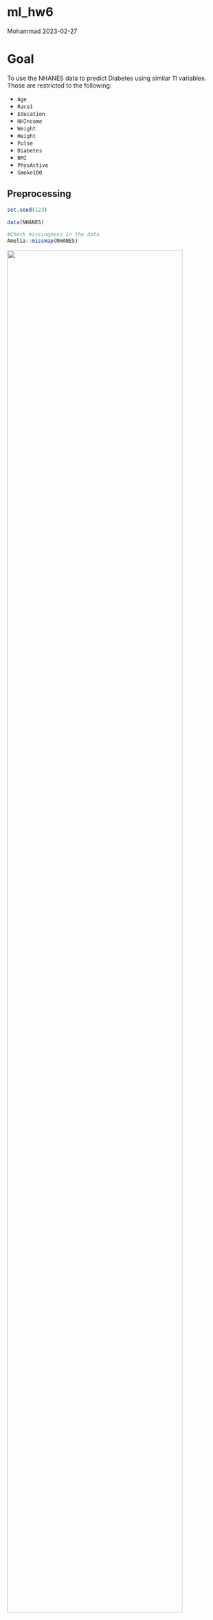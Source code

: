 ml_hw6
================
Mohammad
2023-02-27

# Goal

To use the NHANES data to predict Diabetes using similar 11 variables.
Those are restricted to the following:

- `Age`
- `Race1`
- `Education`
- `HHIncome`
- `Weight`
- `Height`
- `Pulse`
- `Diabetes`
- `BMI`
- `PhysActive`
- `Smoke100`

## Preprocessing

``` r
set.seed(123)

data(NHANES)

#Check missingness in the data
Amelia::missmap(NHANES)
```

<img src="ml_hw6_files/figure-gfm/preprocessing-1.png" width="90%" />

``` r
nhanes <-
    NHANES %>% 
    as_tibble(NHANES) %>% 
    select(Age, Race1, Education, HHIncome, Weight, Height, Pulse, Diabetes, BMI, PhysActive, Smoke100) %>% 
    janitor::clean_names() %>% 
    drop_na()

#Check data structure and balance of the outcome
str(nhanes)
```

    ## tibble [6,356 × 11] (S3: tbl_df/tbl/data.frame)
    ##  $ age        : int [1:6356] 34 34 34 49 45 45 45 66 58 54 ...
    ##  $ race1      : Factor w/ 5 levels "Black","Hispanic",..: 4 4 4 4 4 4 4 4 4 4 ...
    ##  $ education  : Factor w/ 5 levels "8th Grade","9 - 11th Grade",..: 3 3 3 4 5 5 5 4 5 2 ...
    ##  $ hh_income  : Factor w/ 12 levels " 0-4999"," 5000-9999",..: 6 6 6 7 11 11 11 6 12 10 ...
    ##  $ weight     : num [1:6356] 87.4 87.4 87.4 86.7 75.7 75.7 75.7 68 78.4 74.7 ...
    ##  $ height     : num [1:6356] 165 165 165 168 167 ...
    ##  $ pulse      : int [1:6356] 70 70 70 86 62 62 62 60 62 76 ...
    ##  $ diabetes   : Factor w/ 2 levels "No","Yes": 1 1 1 1 1 1 1 1 1 1 ...
    ##  $ bmi        : num [1:6356] 32.2 32.2 32.2 30.6 27.2 ...
    ##  $ phys_active: Factor w/ 2 levels "No","Yes": 1 1 1 1 2 2 2 2 2 2 ...
    ##  $ smoke100   : Factor w/ 2 levels "No","Yes": 2 2 2 2 1 1 1 2 1 1 ...

``` r
summary(nhanes[, "diabetes"])
```

    ##  diabetes  
    ##  No :5697  
    ##  Yes: 659

``` r
#Partition the data
train.index <- 
    nhanes$diabetes %>% 
    createDataPartition(p = 0.7, list = FALSE)

training <- 
    nhanes[train.index, ]

testing <- 
    nhanes[-train.index, ]
```

## Prediction models

To predict diabetes using the 11 features from NHANES, we will use the
following three algorithms to create the models:

### Classification Tree

Best tune for cp = 0.001. Accuracy = 0.7045. age , bmi, and weight are
the highest ranked importance variables

``` r
set.seed(123)

diabetestree <-
    train(diabetes~ . , data = training, method = "rpart", 
          trControl= trainControl(method = "cv", number = 10, sampling = "down"), 
           preProc = c("center", "scale"), tuneGrid = expand.grid(cp = seq(0.001, 0.3, by = 0.01)))

#Get best tune and results 
diabetestree$bestTune
```

    ##      cp
    ## 1 0.001

``` r
diabetestree$results
```

    ##       cp  Accuracy     Kappa AccuracySD    KappaSD
    ## 1  0.001 0.7044851 0.2225926 0.02841200 0.03349895
    ## 2  0.011 0.6692093 0.2027177 0.04085624 0.03930518
    ## 3  0.021 0.6426893 0.1774506 0.04719608 0.04582471
    ## 4  0.031 0.6269443 0.1755479 0.05187012 0.04626204
    ## 5  0.041 0.6090081 0.1640054 0.04768762 0.04897937
    ## 6  0.051 0.5793452 0.1431098 0.03648829 0.02745343
    ## 7  0.061 0.5793452 0.1431098 0.03648829 0.02745343
    ## 8  0.071 0.5793452 0.1431098 0.03648829 0.02745343
    ## 9  0.081 0.5793452 0.1431098 0.03648829 0.02745343
    ## 10 0.091 0.5793452 0.1431098 0.03648829 0.02745343
    ## 11 0.101 0.5793452 0.1431098 0.03648829 0.02745343
    ## 12 0.111 0.5793452 0.1431098 0.03648829 0.02745343
    ## 13 0.121 0.5793452 0.1431098 0.03648829 0.02745343
    ## 14 0.131 0.5793452 0.1431098 0.03648829 0.02745343
    ## 15 0.141 0.5793452 0.1431098 0.03648829 0.02745343
    ## 16 0.151 0.5793452 0.1431098 0.03648829 0.02745343
    ## 17 0.161 0.5793452 0.1431098 0.03648829 0.02745343
    ## 18 0.171 0.5793452 0.1431098 0.03648829 0.02745343
    ## 19 0.181 0.5793452 0.1431098 0.03648829 0.02745343
    ## 20 0.191 0.5793452 0.1431098 0.03648829 0.02745343
    ## 21 0.201 0.5793452 0.1431098 0.03648829 0.02745343
    ## 22 0.211 0.5793452 0.1431098 0.03648829 0.02745343
    ## 23 0.221 0.5793452 0.1431098 0.03648829 0.02745343
    ## 24 0.231 0.5793452 0.1431098 0.03648829 0.02745343
    ## 25 0.241 0.5793452 0.1431098 0.03648829 0.02745343
    ## 26 0.251 0.5793452 0.1431098 0.03648829 0.02745343
    ## 27 0.261 0.5793452 0.1431098 0.03648829 0.02745343
    ## 28 0.271 0.5793452 0.1431098 0.03648829 0.02745343
    ## 29 0.281 0.5793452 0.1431098 0.03648829 0.02745343
    ## 30 0.291 0.5793452 0.1431098 0.03648829 0.02745343

``` r
#Plot the tree
rpart.plot(diabetestree$finalModel)
```

<img src="ml_hw6_files/figure-gfm/classtree-1.png" width="90%" />

``` r
#Variable importance
varImp(diabetestree)
```

    ## rpart variable importance
    ## 
    ##   only 20 most important variables shown (out of 35)
    ## 
    ##                         Overall
    ## age                    100.0000
    ## bmi                     69.7194
    ## weight                  49.7904
    ## height                  29.0285
    ## pulse                   28.3578
    ## educationCollege Grad   22.7297
    ## phys_activeYes          11.6649
    ## hh_incomemore 99999     11.2164
    ## race1White               4.5234
    ## smoke100Yes              4.4698
    ## hh_income45000-54999     4.0866
    ## race1Mexican             3.7162
    ## race1Hispanic            1.9055
    ## educationSome College    1.8275
    ## hh_income55000-64999     1.1010
    ## hh_income65000-74999     1.0431
    ## educationHigh School     0.8472
    ## hh_income75000-99999     0.7452
    ## hh_income20000-24999     0.5552
    ## `hh_income55000-64999`   0.0000

``` r
#Obtain accuracy and other metrics
confusionMatrix(diabetestree)
```

    ## Cross-Validated (10 fold) Confusion Matrix 
    ## 
    ## (entries are percentual average cell counts across resamples)
    ##  
    ##           Reference
    ## Prediction   No  Yes
    ##        No  62.6  2.6
    ##        Yes 27.0  7.8
    ##                             
    ##  Accuracy (average) : 0.7045

### Support Vector Classifier

Support Vector Machine with a linear classifier

The best tune for C = 1.9, accuracy = 0.7126

``` r
set.seed(123)

#Trainmodel using different values for cost (C)
svm <- 
    train(diabetes ~ ., data  = training, method = "svmLinear",
          trControl = trainControl(method = "cv", number = 10, sampling = "down"), 
          preProcess = c("center", "scale"), tuneGrid = expand.grid(C = seq(0.001, 2, length = 30)))

#Get results
svm$bestTune
```

    ##           C
    ## 29 1.931069

``` r
svm$results
```

    ##             C  Accuracy     Kappa AccuracySD    KappaSD
    ## 1  0.00100000 0.6887583 0.2070623 0.02558989 0.02698443
    ## 2  0.06993103 0.7008957 0.2355595 0.03337312 0.04468051
    ## 3  0.13886207 0.6954994 0.2266883 0.03123086 0.04431058
    ## 4  0.20779310 0.7044837 0.2376260 0.02652449 0.03992456
    ## 5  0.27672414 0.6990970 0.2283955 0.02458018 0.03718135
    ## 6  0.34565517 0.7105506 0.2418594 0.03477403 0.04902698
    ## 7  0.41458621 0.6939259 0.2225483 0.02544033 0.03236684
    ## 8  0.48351724 0.7044968 0.2377812 0.03233465 0.05017294
    ## 9  0.55244828 0.7076368 0.2373929 0.02664660 0.03807518
    ## 10 0.62137931 0.7092104 0.2408223 0.02536140 0.03986034
    ## 11 0.69031034 0.7096558 0.2457647 0.02616778 0.04077049
    ## 12 0.75924138 0.6988667 0.2253068 0.02967305 0.04591711
    ## 13 0.82817241 0.7038090 0.2357510 0.03312764 0.04433242
    ## 14 0.89710345 0.7078635 0.2368134 0.02669722 0.04559831
    ## 15 0.96603448 0.7083120 0.2371555 0.03047789 0.04163927
    ## 16 1.03496552 0.7080807 0.2437129 0.02309712 0.03750777
    ## 17 1.10389655 0.7103238 0.2382504 0.02969149 0.05097114
    ## 18 1.17282759 0.7083105 0.2398567 0.02187385 0.03569114
    ## 19 1.24175862 0.7069551 0.2338967 0.02616952 0.04393282
    ## 20 1.31068966 0.6979703 0.2305565 0.02847907 0.04096510
    ## 21 1.37962069 0.7053851 0.2371905 0.03253801 0.04564507
    ## 22 1.44855172 0.7049311 0.2386977 0.03117527 0.04663823
    ## 23 1.51748276 0.7020138 0.2337670 0.03239458 0.04487877
    ## 24 1.58641379 0.6970674 0.2341420 0.02459489 0.03814218
    ## 25 1.65534483 0.7065112 0.2318920 0.03037704 0.04460001
    ## 26 1.72427586 0.7067349 0.2415578 0.03300357 0.04457183
    ## 27 1.79320690 0.7047144 0.2331321 0.02882514 0.03916682
    ## 28 1.86213793 0.7092194 0.2407636 0.02858939 0.04047193
    ## 29 1.93106897 0.7125650 0.2467470 0.03252101 0.05436676
    ## 30 2.00000000 0.7101122 0.2434769 0.03240846 0.04978576

``` r
#Visualize accuracy versus values of C
plot(svm)
```

<img src="ml_hw6_files/figure-gfm/svc-1.png" width="90%" />

``` r
#Obtain metrics of accuracy from training
confusionMatrix(svm)
```

    ## Cross-Validated (10 fold) Confusion Matrix 
    ## 
    ## (entries are percentual average cell counts across resamples)
    ##  
    ##           Reference
    ## Prediction   No  Yes
    ##        No  63.0  2.1
    ##        Yes 26.7  8.3
    ##                             
    ##  Accuracy (average) : 0.7126

``` r
#See information about final model
svm$finalModel
```

    ## Support Vector Machine object of class "ksvm" 
    ## 
    ## SV type: C-svc  (classification) 
    ##  parameter : cost C = 1.93106896551724 
    ## 
    ## Linear (vanilla) kernel function. 
    ## 
    ## Number of Support Vectors : 544 
    ## 
    ## Objective Function Value : -1011.328 
    ## Training error : 0.252165

### Logistic regression.

Accuracy = 0.7148

``` r
set.seed(123) 

glm <-
    train(diabetes ~., data = training, method = "glm",
          trControl = trainControl("cv", number = 10, sampling = "down"),  family = "binomial",
          preProc = c("center", "scale"))

#Model performance
confusionMatrix(glm)
```

    ## Cross-Validated (10 fold) Confusion Matrix 
    ## 
    ## (entries are percentual average cell counts across resamples)
    ##  
    ##           Reference
    ## Prediction   No  Yes
    ##        No  63.6  2.5
    ##        Yes 26.0  7.9
    ##                             
    ##  Accuracy (average) : 0.7148

## Model selection and evaluation

The Support Vector Classifier SVC (accuracy = 0.7126) and traditional
logistic regression (accuracy = 0.7148) models performed similarly.
However, SVC offer a clear margin of separation in the data making it
better in classification of observations and more stable which makes it
the “optimal” model to predict diabetes in testing data. . Evaluating
the SVC model on the testing data yieldss high accuracy = 0.7051,
sensitivity = 0.8223, and a little lower specificity = 0.6916

``` r
set.seed(123)

#Make predictions in test set
preds <- predict(svm, testing)

#Get evaluation metrics from test set
confusionMatrix(preds, testing$diabetes, positive = "Yes")
```

    ## Confusion Matrix and Statistics
    ## 
    ##           Reference
    ## Prediction   No  Yes
    ##        No  1182   35
    ##        Yes  527  162
    ##                                           
    ##                Accuracy : 0.7051          
    ##                  95% CI : (0.6841, 0.7255)
    ##     No Information Rate : 0.8966          
    ##     P-Value [Acc > NIR] : 1               
    ##                                           
    ##                   Kappa : 0.2442          
    ##                                           
    ##  Mcnemar's Test P-Value : <2e-16          
    ##                                           
    ##             Sensitivity : 0.82234         
    ##             Specificity : 0.69163         
    ##          Pos Pred Value : 0.23512         
    ##          Neg Pred Value : 0.97124         
    ##              Prevalence : 0.10336         
    ##          Detection Rate : 0.08499         
    ##    Detection Prevalence : 0.36149         
    ##       Balanced Accuracy : 0.75698         
    ##                                           
    ##        'Positive' Class : Yes             
    ## 

## Limitations and considerations

Excluding the missing observations from the data reduces model
generalizability and real life data representation. Additionally, using
SVC models limits the interpretability. These are two analytical
limitations. Moreover, when conducting predictions using this model in
practice, close attention must be paid to social and cultural context
that may have an impact both on making and using diabetes predictions in
different communities.
